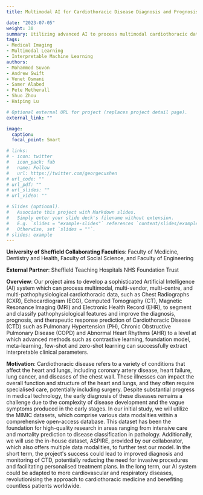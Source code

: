```yaml
---
title: Multimodal AI for Cardiothoracic Disease Diagnosis and Prognosis

date: "2023-07-05"
weight: 30
summary: Utilizing advanced AI to process multimodal cardiothoracic data for enhanced diagnosis and prognosis of Cardiothoracic Disease (CTD), paving the way for personalized medical care and transformative approaches in heart and lung health
tags:
- Medical Imaging
- Multimodal Learning
- Interpretable Machine Learning
authors:
- Mohammod Suvon
- Andrew Swift
- Venet Osmani
- Samer Alabed
- Pete Metherall
- Shuo Zhou
- Haiping Lu

# Optional external URL for project (replaces project detail page).
external_link: ""

image:
  caption:
  focal_point: Smart

# links:
# - icon: twitter
#   icon_pack: fab
#   name: Follow
#   url: https://twitter.com/georgecushen
# url_code: ""
# url_pdf: ""
# url_slides: ""
# url_video: ""

# Slides (optional).
#   Associate this project with Markdown slides.
#   Simply enter your slide deck's filename without extension.
#   E.g. `slides = "example-slides"` references `content/slides/example-slides.md`.
#   Otherwise, set `slides = ""`.
# slides: example
---
```

**University of Sheffield Collaborating Faculties**: Faculty of Medicine, Dentistry and Health, Faculty of Social Science, and Faculty of Engineering

**External Partner**: Sheffield Teaching Hospitals NHS Foundation Trust

**Overview**: Our project aims to develop a sophisticated Artificial Intelligence (AI) system which can process multimodal, multi-vendor, multi-centre, and multi-pathophysiological cardiothoracic data, such as Chest Radiographs (CXR), Echocardiogram (ECG), Computed Tomography (CT), Magnetic Resonance Imaging (MRI) and Electronic Health Record (EHR), to segment and classify pathophysiological features and improve the diagnosis, prognosis, and therapeutic response prediction of Cardiothoracic Disease (CTD) such as Pulmonary Hypertension (PH), Chronic Obstructive Pulmonary Disease (COPD) and Abnormal Heart Rhythms (AHR) to a level at which advanced methods such as contrastive learning, foundation model, meta-learning, few-shot and zero-shot learning can successfully extract interpretable clinical parameters.

**Motivation**: Cardiothoracic disease refers to a variety of conditions that affect the heart and lungs, including coronary artery disease, heart failure, lung cancer, and diseases of the chest wall. These illnesses can impact the overall function and structure of the heart and lungs, and they often require specialised care, potentially including surgery. Despite substantial progress in medical technology, the early diagnosis of these diseases remains a challenge due to the complexity of disease development and the vague symptoms produced in the early stages. In our initial study, we will utilize the MIMIC datasets, which comprise various data modalities within a comprehensive open-access database. This dataset has been the foundation for high-quality research in areas ranging from intensive care and mortality prediction to disease classification in pathology. Additionally, we will use the in-house dataset, ASPIRE, provided by our collaborator, which also offers multiple data modalities, to further test our model. In the short term, the project's success could lead to improved diagnosis and monitoring of CTD, potentially reducing the need for invasive procedures and facilitating personalised treatment plans. In the long term, our AI system could be adapted to more cardiovascular and respiratory diseases, revolutionising the approach to cardiothoracic medicine and benefiting countless patients worldwide.
